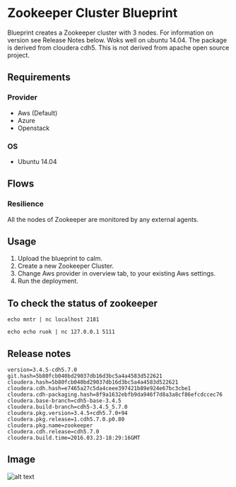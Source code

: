 Zookeeper Cluster Blueprint
============================
Blueprint creates a Zookeeper cluster with 3 nodes. For information on version see Release Notes below. Woks well on ubuntu 14.04.
The package is derived from cloudera cdh5. This is not derived from apache open source project.

Requirements
------------
### Provider
- Aws (Default)
- Azure
- Openstack


### OS
- Ubuntu 14.04


Flows
-------
### Resilience 
All the nodes of Zookeeper are monitored by any external agents.
	
Usage
-----
1. Upload the blueprint to calm.
2. Create a new Zookeeper Cluster.
3. Change Aws provider in overview tab, to your existing Aws settings.
4. Run the deployment.

To check the status of zookeeper 
---------------------------------

`` echo mntr | nc localhost 2181 ``

`` echo echo ruok | nc 127.0.0.1 5111 ``

Release notes 
--------------

```
version=3.4.5-cdh5.7.0
git.hash=5b80fcb040bd29037db16d3bc5a4a4583d522621
cloudera.hash=5b80fcb040bd29037db16d3bc5a4a4583d522621
cloudera.cdh.hash=e7465a27c5da4ceee397421b89e924e67bc3cbe1
cloudera.cdh-packaging.hash=8f9a1632ebfb9da946f7d8a3a8cf86efcdccec76
cloudera.base-branch=cdh5-base-3.4.5
cloudera.build-branch=cdh5-3.4.5_5.7.0
cloudera.pkg.version=3.4.5+cdh5.7.0+94
cloudera.pkg.release=1.cdh5.7.0.p0.80
cloudera.pkg.name=zookeeper
cloudera.cdh.release=cdh5.7.0
cloudera.build.time=2016.03.23-18:29:16GMT
```

Image
------

![alt text](http://p5.zdassets.com/hc/settings_assets/663149/200053878/mN1xL8tNpRRq3ws1id2YiA-calm_logo_white.png "Calm.io")
